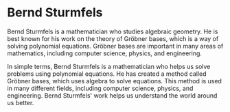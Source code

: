 # Bernd Sturmfels

Bernd Sturmfels is a mathematician who studies algebraic geometry. He is best known for his work on the theory of Gröbner bases, which is a way of solving polynomial equations. Gröbner bases are important in many areas of mathematics, including computer science, physics, and engineering.

In simple terms, Bernd Sturmfels is a mathematician who helps us solve problems using polynomial equations. He has created a method called Gröbner bases, which uses algebra to solve equations. This method is used in many different fields, including computer science, physics, and engineering. Bernd Sturmfels' work helps us understand the world around us better.
